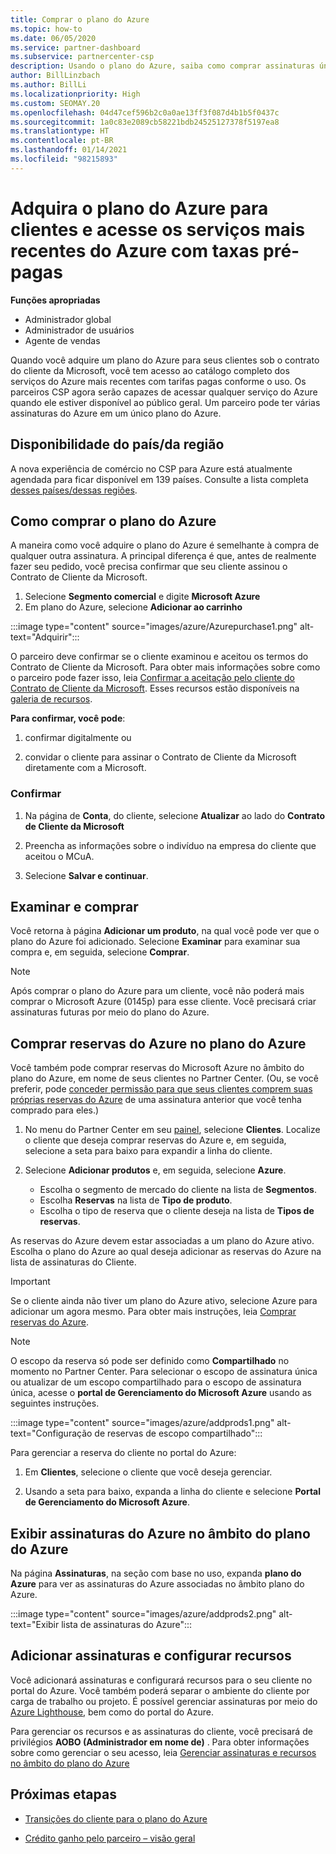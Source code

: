 ```yaml
---
title: Comprar o plano do Azure
ms.topic: how-to
ms.date: 06/05/2020
ms.service: partner-dashboard
ms.subservice: partnercenter-csp
description: Usando o plano do Azure, saiba como comprar assinaturas únicas ou múltiplas do Azure, reservas do Azure, configurar recursos e exibir ou adicionar assinaturas.
author: BillLinzbach
ms.author: BillLi
ms.localizationpriority: High
ms.custom: SEOMAY.20
ms.openlocfilehash: 04d47cef596b2c0a0ae13ff3f087d4b1b5f0437c
ms.sourcegitcommit: 1a0c83e2089cb58221bdb24525127378f5197ea8
ms.translationtype: HT
ms.contentlocale: pt-BR
ms.lasthandoff: 01/14/2021
ms.locfileid: "98215893"
---
```

# <a name="purchase-the-azure-plan-for-customers--access-the-latest-azure-services-at-pay-as-you-go-rates"></a>Adquira o plano do Azure para clientes e acesse os serviços mais recentes do Azure com taxas pré-pagas

**Funções apropriadas**
- Administrador global
- Administrador de usuários
- Agente de vendas

Quando você adquire um plano do Azure para seus clientes sob o contrato do cliente da Microsoft, você tem acesso ao catálogo completo dos serviços do Azure mais recentes com tarifas pagas conforme o uso. Os parceiros CSP agora serão capazes de acessar qualquer serviço do Azure quando ele estiver disponível ao público geral. Um parceiro pode ter várias assinaturas do Azure em um único plano do Azure. 

## <a name="countryregion-availability"></a>Disponibilidade do país/da região

A nova experiência de comércio no CSP para Azure está atualmente agendada para ficar disponível em 139 países. Consulte a lista completa [desses países/dessas regiões](https://query.prod.cms.rt.microsoft.com/cms/api/am/binary/RE3QN0x). 

## <a name="how-to-purchase-azure-plan"></a>Como comprar o plano do Azure

A maneira como você adquire o plano do Azure é semelhante à compra de qualquer outra assinatura. A principal diferença é que, antes de realmente fazer seu pedido, você precisa confirmar que seu cliente assinou o Contrato de Cliente da Microsoft.

1. Selecione **Segmento comercial** e digite **Microsoft Azure** 
2. Em plano do Azure, selecione **Adicionar ao carrinho**

:::image type="content" source="images/azure/Azurepurchase1.png" alt-text="Adquirir":::

O parceiro deve confirmar se o cliente examinou e aceitou os termos do Contrato de Cliente da Microsoft. Para obter mais informações sobre como o parceiro pode fazer isso, leia [Confirmar a aceitação pelo cliente do Contrato de Cliente da Microsoft](confirm-customer-agreement.md). Esses recursos estão disponíveis na [galeria de recursos](https://partner.microsoft.com/resources/collection/Microsoft-Customer-Agreement-in-the-CSP-program#/).

**Para confirmar, você pode**: 

1. confirmar digitalmente ou

2. convidar o cliente para assinar o Contrato de Cliente da Microsoft diretamente com a Microsoft. 

### <a name="to-confirm"></a>Confirmar 

1. Na página de **Conta**, do cliente, selecione **Atualizar** ao lado do **Contrato de Cliente da Microsoft**  

2. Preencha as informações sobre o indivíduo na empresa do cliente que aceitou o MCuA.

3. Selecione **Salvar e continuar**.  

## <a name="review-and-buy"></a>Examinar e comprar

Você retorna à página **Adicionar um produto**, na qual você pode ver que o plano do Azure foi adicionado. Selecione **Examinar** para examinar sua compra e, em seguida, selecione **Comprar**. 

>[!Note]
>Após comprar o plano do Azure para um cliente, você não poderá mais comprar o Microsoft Azure (0145p) para esse cliente. Você precisará criar assinaturas futuras por meio do plano do Azure.

## <a name="purchase-azure-reservations-under-the-azure-plan"></a>Comprar reservas do Azure no plano do Azure 
  
Você também pode comprar reservas do Microsoft Azure no âmbito do plano do Azure, em nome de seus clientes no Partner Center. (Ou, se você preferir, pode [conceder permissão para que seus clientes comprem suas próprias reservas do Azure](give-customers-permission.md) de uma assinatura anterior que você tenha comprado para eles.)

1. No menu do Partner Center em seu [painel](https://partner.microsoft.com/dashboard/), selecione **Clientes**. Localize o cliente que deseja comprar reservas do Azure e, em seguida, selecione a seta para baixo para expandir a linha do cliente.

2. Selecione **Adicionar produtos** e, em seguida, selecione **Azure**. 

   - Escolha o segmento de mercado do cliente na lista de **Segmentos**.
   - Escolha **Reservas** na lista de **Tipo de produto**.
   - Escolha o tipo de reserva que o cliente deseja na lista de **Tipos de reservas**.

As reservas do Azure devem estar associadas a um plano do Azure ativo. Escolha o plano do Azure ao qual deseja adicionar as reservas do Azure na lista de assinaturas do Cliente. 

>[!Important] 
>Se o cliente ainda não tiver um plano do Azure ativo, selecione Azure para adicionar um agora mesmo. Para obter mais instruções, leia [Comprar reservas do Azure](azure-reservations-buying.md#purchase-azure-reservations).

>[!Note]
>O escopo da reserva só pode ser definido como **Compartilhado** no momento no Partner Center. Para selecionar o escopo de assinatura única ou atualizar de um escopo compartilhado para o escopo de assinatura única, acesse o **portal de Gerenciamento do Microsoft Azure** usando as seguintes instruções. 

:::image type="content" source="images/azure/addprods1.png" alt-text="Configuração de reservas de escopo compartilhado":::

Para gerenciar a reserva do cliente no portal do Azure: 

1. Em **Clientes**, selecione o cliente que você deseja gerenciar. 

2. Usando a seta para baixo, expanda a linha do cliente e selecione **Portal de Gerenciamento do Microsoft Azure**.  
 
## <a name="view-azure-subscriptions-under-the-azure-plan"></a>Exibir assinaturas do Azure no âmbito do plano do Azure

Na página **Assinaturas**, na seção com base no uso, expanda **plano do Azure** para ver as assinaturas do Azure associadas no âmbito plano do Azure.

:::image type="content" source="images/azure/addprods2.png" alt-text="Exibir lista de assinaturas do Azure"::: 


## <a name="add-subscriptions-and-configure-resources"></a>Adicionar assinaturas e configurar recursos

Você adicionará assinaturas e configurará recursos para o seu cliente no portal do Azure. Você também poderá separar o ambiente do cliente por carga de trabalho ou projeto. É possível gerenciar assinaturas por meio do [Azure Lighthouse](https://azure.microsoft.com/services/azure-lighthouse/), bem como do portal do Azure. 

Para gerenciar os recursos e as assinaturas do cliente, você precisará de privilégios **AOBO (Administrador em nome de)** . Para obter informações sobre como gerenciar o seu acesso, leia [Gerenciar assinaturas e recursos no âmbito do plano do Azure](azure-plan-manage.md)

## <a name="next-steps"></a>Próximas etapas

- [Transições do cliente para o plano do Azure](azure-plan-transition.md)

- [Crédito ganho pelo parceiro – visão geral](partner-earned-credit.md)
